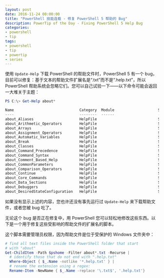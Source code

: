 ```yaml
---
layout: post
date: 2016-11-24 00:00:00
title: "PowerShell 技能连载 - 修复 PowerShell 5 帮助的 Bug"
description: PowerTip of the Day - Fixing PowerShell 5 Help Bug
categories:
- powershell
- tip
tags:
- powershell
- tip
- powertip
- series
---
```

使用 `Update-Help` 下载 PowerShell 的帮助文件时，PowerShell 5 有一个 bug，目前可以修复：基于文本的帮助文件扩展名是“.txt”而不是“.help.txt”，所以 PowerShell 帮助系统会忽略它们。您可以自己试验一下——以下命令可能会返回一大堆关于主题：

```powershell
PS C:\> Get-Help about*

Name                              Category  Module                    Synopsis
----                              --------  ------                    --------
about_Aliases                     HelpFile                            SHORT DESCRIPTION
about_Arithmetic_Operators        HelpFile                            SHORT DESCRIPTION
about_Arrays                      HelpFile                            SHORT DESCRIPTION
about_Assignment_Operators        HelpFile                            SHORT DESCRIPTION
about_Automatic_Variables         HelpFile                            SHORT DESCRIPTION
about_Break                       HelpFile                            SHORT DESCRIPTION
about_Classes                     HelpFile                            SHORT DESCRIPTION
about_Command_Precedence          HelpFile                            SHORT DESCRIPTION
about_Command_Syntax              HelpFile                            SHORT DESCRIPTION
about_Comment_Based_Help          HelpFile                            SHORT DESCRIPTION
about_CommonParameters            HelpFile                            SHORT DESCRIPTION
about_Comparison_Operators        HelpFile                            SHORT DESCRIPTION
about_Continue                    HelpFile                            SHORT DESCRIPTION
about_Core_Commands               HelpFile                            SHORT DESCRIPTION
about_Data_Sections               HelpFile                            SHORT DESCRIPTION
about_Debuggers                   HelpFile                            SHORT DESCRIPTION
about_DesiredStateConfiguration   HelpFile                            SHORT DESCRIPTION
```

如果没有显示上述的内容，您也许还没有事先运行过 `Update-Help` 来下载帮助文件，或者您被 bug 吃了。

无论这个 bug 是否正在修复中，用 PowerShell 您可以轻松地修改这些东西。以下是一个用于修复这些受影响的帮助文件的扩展名的脚本。

这个脚本需要管理员权限，因为帮助文件是位于受保护的 Windows 文件夹中：

```powershell
# find all text files inside the PowerShell folder that start
# with "about"
Get-ChildItem -Path $pshome -Filter about*.txt -Recurse |
  # identify those that do not end with ".help.txt"
  Where-Object { $_.Name -notlike '*.help.txt' } |
  # rename the extension using a regex:
  Rename-Item -NewName { $_.Name -replace '\.txt$', '.help.txt'}
```
<!--本文国际来源：[Fixing PowerShell 5 Help Bug](http://community.idera.com/powershell/powertips/b/tips/posts/fixing-powershell-5-help-bug)-->
